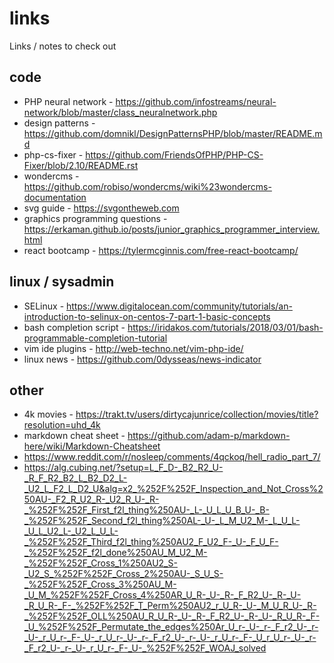 # links
Links / notes to check out

## code

* PHP neural network - https://github.com/infostreams/neural-network/blob/master/class_neuralnetwork.php
* design patterns - https://github.com/domnikl/DesignPatternsPHP/blob/master/README.md
* php-cs-fixer - https://github.com/FriendsOfPHP/PHP-CS-Fixer/blob/2.10/README.rst
* wondercms - https://github.com/robiso/wondercms/wiki%23wondercms-documentation
* svg guide - https://svgontheweb.com
* graphics programming questions - https://erkaman.github.io/posts/junior_graphics_programmer_interview.html
* react bootcamp - https://tylermcginnis.com/free-react-bootcamp/


## linux / sysadmin

* SELinux - https://www.digitalocean.com/community/tutorials/an-introduction-to-selinux-on-centos-7-part-1-basic-concepts
* bash completion script - https://iridakos.com/tutorials/2018/03/01/bash-programmable-completion-tutorial
* vim ide plugins - http://web-techno.net/vim-php-ide/
* linux news - https://github.com/0dysseas/news-indicator


## other

* 4k movies - https://trakt.tv/users/dirtycajunrice/collection/movies/title?resolution=uhd_4k
* markdown cheat sheet - https://github.com/adam-p/markdown-here/wiki/Markdown-Cheatsheet
* https://www.reddit.com/r/nosleep/comments/4qckoq/hell_radio_part_7/
* https://alg.cubing.net/?setup=L_F_D-_B2_R2_U-_R_F_R2_B2_L_B2_D2_L-_U2_L_F2_L_D2_U&alg=x2_%252F%252F_Inspection_and_Not_Cross%250AU-_F2_R_U2_R-_U2_R_U-_R-_%252F%252F_First_f2l_thing%250AU-_L-_U_L_U_B_U-_B-_%252F%252F_Second_f2l_thing%250AL-_U-_L_M_U2_M-_L_U_L-_U_L_U2_L-_U2_L_U_L-_%252F%252F_Third_f2l_thing%250AU2_F_U2_F-_U-_F_U_F-_%252F%252F_f2l_done%250AU_M_U2_M-_%252F%252F_Cross_1%250AU2_S-_U2_S_%252F%252F_Cross_2%250AU-_S_U_S-_%252F%252F_Cross_3%250AU_M-_U_M_%252F%252F_Cross_4%250AR_U_R-_U-_R-_F_R2_U-_R-_U-_R_U_R-_F-_%252F%252F_T_Perm%250AU2_r_U_R-_U-_M_U_R_U-_R-_%252F%252F_OLL%250AU_R_U_R-_U-_R-_F_R2_U-_R-_U-_R_U_R-_F-_U_%252F%252F_Permutate_the_edges%250Ar_U_r-_U-_r-_F_r2_U-_r-_U-_r_U_r-_F-_U-_r_U_r-_U-_r-_F_r2_U-_r-_U-_r_U_r-_F-_U_r_U_r-_U-_r-_F_r2_U-_r-_U-_r_U_r-_F-_U-_%252F%252F_WOAJ_solved
